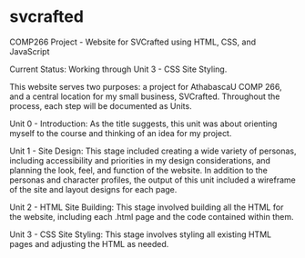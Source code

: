 # svcrafted

COMP266 Project - Website for SVCrafted using HTML, CSS, and JavaScript

Current Status: Working through Unit 3 - CSS Site Styling.

This website serves two purposes: a project for AthabascaU COMP 266, and a central location for my small business, SVCrafted. Throughout the process, each step will be documented as Units.

Unit 0 - Introduction: As the title suggests, this unit was about orienting myself to the course and thinking of an idea for my project.

Unit 1 - Site Design: This stage included creating a wide variety of personas, including accessibility and priorities in my design considerations, and planning the look, feel, and function of the website. In addition to the personas and character profiles, the output of this unit included a wireframe of the site and layout designs for each page.

Unit 2 - HTML Site Building: This stage involved building all the HTML for the website, including each .html page and the code contained within them.

Unit 3 - CSS Site Styling: This stage involves styling all existing HTML pages and adjusting the HTML as needed.
